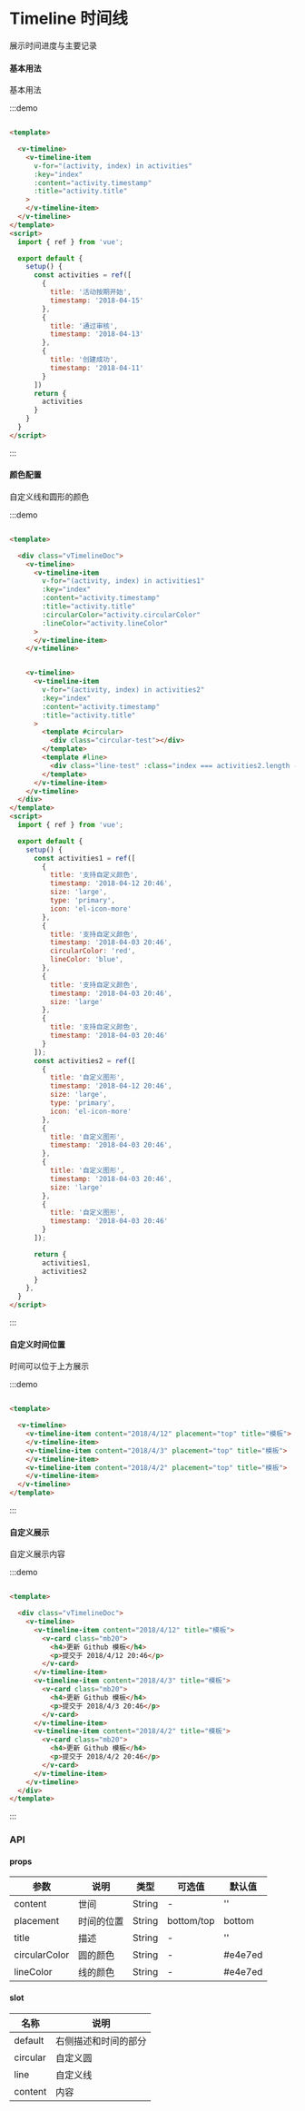 # Timeline 时间线

展示时间进度与主要记录

#### 基本用法

基本用法

:::demo

```html

<template>

  <v-timeline>
    <v-timeline-item
      v-for="(activity, index) in activities"
      :key="index"
      :content="activity.timestamp"
      :title="activity.title"
    >
    </v-timeline-item>
  </v-timeline>
</template>
<script>
  import { ref } from 'vue';

  export default {
    setup() {
      const activities = ref([
        {
          title: '活动按期开始',
          timestamp: '2018-04-15'
        },
        {
          title: '通过审核',
          timestamp: '2018-04-13'
        },
        {
          title: '创建成功',
          timestamp: '2018-04-11'
        }
      ])
      return {
        activities
      }
    }
  }
</script>
```

:::

#### 颜色配置

自定义线和圆形的颜色

:::demo

```html

<template>

  <div class="vTimelineDoc">
    <v-timeline>
      <v-timeline-item
        v-for="(activity, index) in activities1"
        :key="index"
        :content="activity.timestamp"
        :title="activity.title"
        :circularColor="activity.circularColor"
        :lineColor="activity.lineColor"
      >
      </v-timeline-item>
    </v-timeline>


    <v-timeline>
      <v-timeline-item
        v-for="(activity, index) in activities2"
        :key="index"
        :content="activity.timestamp"
        :title="activity.title"
      >
        <template #circular>
          <div class="circular-test"></div>
        </template>
        <template #line>
          <div class="line-test" :class="index === activities2.length - 1 && 'isLast'"></div>
        </template>
      </v-timeline-item>
    </v-timeline>
  </div>
</template>
<script>
  import { ref } from 'vue';

  export default {
    setup() {
      const activities1 = ref([
        {
          title: '支持自定义颜色',
          timestamp: '2018-04-12 20:46',
          size: 'large',
          type: 'primary',
          icon: 'el-icon-more'
        },
        {
          title: '支持自定义颜色',
          timestamp: '2018-04-03 20:46',
          circularColor: 'red',
          lineColor: 'blue',
        },
        {
          title: '支持自定义颜色',
          timestamp: '2018-04-03 20:46',
          size: 'large'
        },
        {
          title: '支持自定义颜色',
          timestamp: '2018-04-03 20:46'
        }
      ]);
      const activities2 = ref([
        {
          title: '自定义图形',
          timestamp: '2018-04-12 20:46',
          size: 'large',
          type: 'primary',
          icon: 'el-icon-more'
        },
        {
          title: '自定义图形',
          timestamp: '2018-04-03 20:46',
        },
        {
          title: '自定义图形',
          timestamp: '2018-04-03 20:46',
          size: 'large'
        },
        {
          title: '自定义图形',
          timestamp: '2018-04-03 20:46'
        }
      ]);

      return {
        activities1,
        activities2
      }
    },
  }
</script>
```

:::

#### ⾃定义时间位置

时间可以位于上方展示

:::demo

```html

<template>

  <v-timeline>
    <v-timeline-item content="2018/4/12" placement="top" title="模板">
    </v-timeline-item>
    <v-timeline-item content="2018/4/3" placement="top" title="模板">
    </v-timeline-item>
    <v-timeline-item content="2018/4/2" placement="top" title="模板">
    </v-timeline-item>
  </v-timeline>
</template>
```

:::

#### ⾃定义展示

自定义展示内容

:::demo

```html

<template>

  <div class="vTimelineDoc">
    <v-timeline>
      <v-timeline-item content="2018/4/12" title="模板">
        <v-card class="mb20">
          <h4>更新 Github 模板</h4>
          <p>提交于 2018/4/12 20:46</p>
        </v-card>
      </v-timeline-item>
      <v-timeline-item content="2018/4/3" title="模板">
        <v-card class="mb20">
          <h4>更新 Github 模板</h4>
          <p>提交于 2018/4/3 20:46</p>
        </v-card>
      </v-timeline-item>
      <v-timeline-item content="2018/4/2" title="模板">
        <v-card class="mb20">
          <h4>更新 Github 模板</h4>
          <p>提交于 2018/4/2 20:46</p>
        </v-card>
      </v-timeline-item>
    </v-timeline>
  </div>
</template>
```

:::

### API

#### props

| 参数      | 说明          | 类型      | 可选值                           | 默认值  |
|---------- |-------------- |---------- |--------------------------------  |-------- |
| content | 世间 | String | - | '' |
| placement | 时间的位置 | String | bottom/top | bottom |
| title | 描述 | String | - | '' |
| circularColor | 圆的颜色 | String | - | #e4e7ed |
| lineColor | 线的颜色 | String | - | #e4e7ed |

#### slot

| 名称 | 说明 |
|---------- |-------- |
| default | 右侧描述和时间的部分 |
| circular | 自定义圆 |
| line | 自定义线 |
| content | 内容 |
